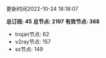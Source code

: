 更新时间2022-10-24 18:18:07

**总订阅: 45**
**总节点: 2197**
**有效节点: 368**
- trojan节点: 62
- v2ray节点: 157
- ss节点: 149
